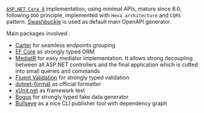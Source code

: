 [`ASP.NET Core 8`](https://docs.microsoft.com/aspnet/core/) implementation, using minimal APIs, mature since 8.0, following `DDD` principle, implemented with `Hexa architecture` and `CQRS` pattern. [Swashbuckle](https://github.com/domaindrivendev/Swashbuckle.AspNetCore) is used as default main OpenAPI generator.

Main packages involved :

* [Carter](https://github.com/CarterCommunity/Carter/) for seamless endpoints grouping
* [EF Core](https://docs.microsoft.com/ef/) as strongly typed ORM
* [MediatR](https://github.com/jbogard/MediatR) for easy mediator implementation. It allows strong decoupling between all ASP.NET controllers and the final application which is cutted into small queries and commands
* [Fluent Validation](https://fluentvalidation.net/) for strongly typed validation
* [dotnet-format](https://github.com/dotnet/format) as official formatter
* [xUnit.net](https://xunit.net/) as framework test
* [Bogus](https://github.com/bchavez/Bogus) for strongly typed fake data generator
* [Bullseye](https://github.com/adamralph/bullseye) as a nice CLI publisher tool with dependency graph
